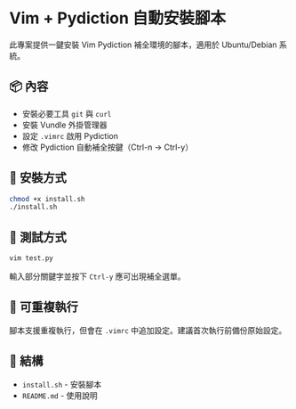 # Vim + Pydiction 自動安裝腳本

此專案提供一鍵安裝 Vim Pydiction 補全環境的腳本，適用於 Ubuntu/Debian 系統。

## 📦 內容

- 安裝必要工具 `git` 與 `curl`
- 安裝 Vundle 外掛管理器
- 設定 `.vimrc` 啟用 Pydiction
- 修改 Pydiction 自動補全按鍵（Ctrl-n → Ctrl-y）

## 🚀 安裝方式

```bash
chmod +x install.sh
./install.sh
```

## 🧪 測試方式

```bash
vim test.py
```

輸入部分關鍵字並按下 `Ctrl-y` 應可出現補全選單。

## 🔁 可重複執行

腳本支援重複執行，但會在 `.vimrc` 中追加設定。建議首次執行前備份原始設定。

## 📁 結構

- `install.sh` - 安裝腳本
- `README.md` - 使用說明
